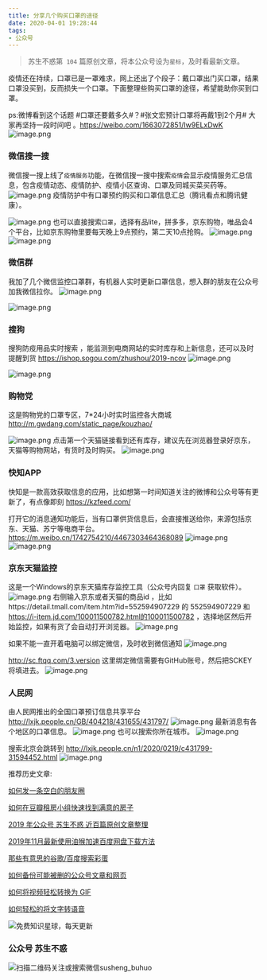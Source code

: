 ```yaml
---
title: 分享几个购买口罩的途径
date: 2020-04-01 19:28:44
tags:
- 公众号
---
```

> 苏生不惑第` 104` 篇原创文章，将本公众号设为`星标`，及时看最新文章。

疫情还在持续，口罩已是一罩难求，网上还出了个段子：戴口罩出门买口罩，结果口罩没买到，反而损失一个口罩。下面整理些购买口罩的途径，希望能助你买到口罩。

ps:微博看到这个话题 #口罩还要戴多久#？#张文宏预计口罩将再戴1到2个月# 大家再坚持一段时间吧 。https://weibo.com/1663072851/Iw9ELxDwK
![image.png](https://upload-images.jianshu.io/upload_images/17817191-74e3a14ec94c7087.png?imageMogr2/auto-orient/strip%7CimageView2/2/w/1240)
### 微信搜一搜
微信搜一搜上线了`疫情服务`功能，在微信搜一搜中搜索`疫情`会显示疫情服务汇总信息，包含疫情动态、疫情防护、疫情小区查询、口罩及同城买菜买药等。
![image.png](https://upload-images.jianshu.io/upload_images/17817191-bfcdf65ecea1e83a.png?imageMogr2/auto-orient/strip%7CimageView2/2/w/1240)
疫情防护中有口罩预约购买和口罩信息汇总（腾讯看点和腾讯健康）。

![image.png](https://upload-images.jianshu.io/upload_images/17817191-c6a1eae5e36ca9ea.png?imageMogr2/auto-orient/strip%7CimageView2/2/w/1240)
也可以直接搜索`口罩`，选择有品lite，拼多多，京东购物，唯品会4个平台，比如京东购物里要每天晚上9点预约，第二天10点抢购。
![image.png](https://upload-images.jianshu.io/upload_images/17817191-c1a1fad906e27b6a.png?imageMogr2/auto-orient/strip%7CimageView2/2/w/1240)
![image.png](https://upload-images.jianshu.io/upload_images/17817191-4495ccca8bce99f1.png?imageMogr2/auto-orient/strip%7CimageView2/2/w/1240)


### 微信群
我加了几个微信监控口罩群，有机器人实时更新口罩信息，想入群的朋友在公众号加我微信拉你。
![image.png](https://upload-images.jianshu.io/upload_images/17817191-d46806b1535fc680.png?imageMogr2/auto-orient/strip%7CimageView2/2/w/1240)


![image.png](https://upload-images.jianshu.io/upload_images/17817191-68d4a03aa3d029f5.png?imageMogr2/auto-orient/strip%7CimageView2/2/w/1240)



### 搜狗
搜狗防疫用品实时搜索 ，能监测到电商网站的实时库存和上新信息，还可以及时提醒到货 https://ishop.sogou.com/zhushou/2019-ncov
![image.png](https://upload-images.jianshu.io/upload_images/17817191-207b5d872ed07c26.png?imageMogr2/auto-orient/strip%7CimageView2/2/w/1240)

![image.png](https://upload-images.jianshu.io/upload_images/17817191-47496e16b81b5f9b.png?imageMogr2/auto-orient/strip%7CimageView2/2/w/1240)

### 购物党
这是购物党的口罩专区，7*24小时实时监控各大商城 http://m.gwdang.com/static_page/kouzhao/

![image.png](https://upload-images.jianshu.io/upload_images/17817191-e4b8de8eb356d8d4.png?imageMogr2/auto-orient/strip%7CimageView2/2/w/1240)
点击第一个天猫链接看到还有库存，建议先在浏览器登录好京东，天猫等购物网站，有货时及时购买。
![image.png](https://upload-images.jianshu.io/upload_images/17817191-83cd0c0db0ba93f3.png?imageMogr2/auto-orient/strip%7CimageView2/2/w/1240)
### 快知APP
快知是一款高效获取信息的应用，比如想第一时间知道关注的微博和公众号等有更新了，有点像即刻 https://kzfeed.com/

打开它的消息通知功能后，当有口罩供货信息后，会直接推送给你，来源包括京东、天猫、苏宁等电商平台。https://m.weibo.cn/1742754210/4467303464368089
![image.png](https://upload-images.jianshu.io/upload_images/17817191-ea3b25665812e83e.png?imageMogr2/auto-orient/strip%7CimageView2/2/w/1240)
![image.png](https://upload-images.jianshu.io/upload_images/17817191-0aefc908bcb770a8.png?imageMogr2/auto-orient/strip%7CimageView2/2/w/1240)


### 京东天猫监控
这是一个Windows的京东天猫库存监控工具（公众号内回复 `口罩` 获取软件）。
![image.png](https://upload-images.jianshu.io/upload_images/17817191-713bc087395ff330.png?imageMogr2/auto-orient/strip%7CimageView2/2/w/1240)
右侧输入京东或者天猫的商品id ，比如https://detail.tmall.com/item.htm?id=552594907229 的 552594907229 和 https://i-item.jd.com/100011500782.html的100011500782 ，选择地区然后开始监控，如果有货了会自动打开浏览器。
![image.png](https://upload-images.jianshu.io/upload_images/17817191-4c12bc050254ddbf.png?imageMogr2/auto-orient/strip%7CimageView2/2/w/1240)

如果不能一直开着电脑可以绑定微信，及时收到微信通知
![image.png](https://upload-images.jianshu.io/upload_images/17817191-517c17ea13acd913.png?imageMogr2/auto-orient/strip%7CimageView2/2/w/1240)

http://sc.ftqq.com/3.version 这里绑定微信需要有GitHub账号，然后把SCKEY将填进去。
![image.png](https://upload-images.jianshu.io/upload_images/17817191-9a4097e24b16d84e.png?imageMogr2/auto-orient/strip%7CimageView2/2/w/1240)




### 人民网
由人民网推出的全国口罩预订信息共享平台 
http://lxjk.people.cn/GB/404218/431655/431797/
![image.png](https://upload-images.jianshu.io/upload_images/17817191-f7094f257f0e593b.png?imageMogr2/auto-orient/strip%7CimageView2/2/w/1240)
最新消息有各个地区的口罩信息。
![image.png](https://upload-images.jianshu.io/upload_images/17817191-b241478668851f8c.png?imageMogr2/auto-orient/strip%7CimageView2/2/w/1240)
也可以搜索你所在城市。
![image.png](https://upload-images.jianshu.io/upload_images/17817191-e557a46d64326b2f.png?imageMogr2/auto-orient/strip%7CimageView2/2/w/1240)

搜索北京会跳转到 http://lxjk.people.cn/n1/2020/0219/c431799-31594452.html
![image.png](https://upload-images.jianshu.io/upload_images/17817191-64ff5a693aa98671.png?imageMogr2/auto-orient/strip%7CimageView2/2/w/1240)

推荐历史文章:

[如何发一条空白的朋友圈](https://mp.weixin.qq.com/s/Xz1m-mqtCcBF_4hmGCpkUQ)

[如何在豆瓣租房小组快速找到满意的房子](https://mp.weixin.qq.com/s/k5lBwiDzGgSU3fh2v2Rw9A)

[2019 年公众号 苏生不惑 近百篇原创文章整理](https://mp.weixin.qq.com/s/Lm4l_aPCSXymUGcqO_Yf3g)

[2019年11月最新使用油猴加速百度网盘下载方法](https://mp.weixin.qq.com/s/XTn8wPEyThacR3GLHyzBLA)

[那些有意思的谷歌/百度搜索彩蛋](https://mp.weixin.qq.com/s/dXZhN3GbqQslg7-YHcRL3A)

[如何备份可能被删的公众号文章和网页 ](https://mp.weixin.qq.com/s/bIE23HBq_sqvLkV18_BlbQ)

[如何将视频轻松转换为 GIF](https://mp.weixin.qq.com/s/bGcMIz0dOoDe3quo5G0-Ug)

[如何轻松的将文字转语音](https://mp.weixin.qq.com/s/klBMLhsQXOEzsWA5a_rpIQ)

![免费知识星球，每天更新](https://upload-images.jianshu.io/upload_images/17817191-501a3ff4cf7f60a3.png?imageMogr2/auto-orient/strip%7CimageView2/2/w/1240)


### 公众号 苏生不惑
 ![扫描二维码关注或搜索微信susheng_buhuo](https://upload-images.jianshu.io/upload_images/17817191-6e0079f95d4c0338.jpg?imageMogr2/auto-orient/strip%7CimageView2/2/w/1240)


